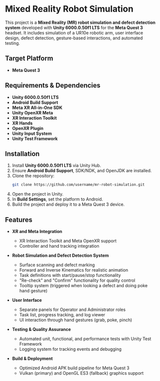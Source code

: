 # Mixed Reality Robot Simulation

This project is a **Mixed Reality (MR) robot simulation and defect detection system** developed with **Unity 6000.0.50f1 LTS** for the **Meta Quest 3** headset. It includes simulation of a UR10e robotic arm, user interface design, defect detection, gesture-based interactions, and automated testing.

## Target Platform
- **Meta Quest 3**

## Requirements & Dependencies
- **Unity 6000.0.50f1 LTS**
- **Android Build Support**
- **Meta XR All-in-One SDK**
- **Unity OpenXR Meta**
- **XR Interaction Toolkit**
- **XR Hands**
- **OpenXR Plugin**
- **Unity Input System**
- **Unity Test Framework**

## Installation
1. Install **Unity 6000.0.50f1 LTS** via Unity Hub.
2. Ensure **Android Build Support**, SDK/NDK, and OpenJDK are installed.
3. Clone the repository:
   ```bash
   git clone https://github.com/username/mr-robot-simulation.git
4. Open the project in Unity.
5. In **Build Settings**, set the platform to Android.
6. Build the project and deploy it to a Meta Quest 3 device.

## Features
- **XR and Meta Integration**
    - XR Interaction Toolkit and Meta OpenXR support
    - Controller and hand tracking integration


- **Robot Simulation and Defect Detection System**
    - Surface scanning and defect marking
    - Forward and Inverse Kinematics for realistic animation
    - Task definitions with start/pause/stop functionality
    - "Re-check" and "Confirm" functionality for quality control
    - Tooltip system (triggered when looking a defect and doing poke hand gesture)


- **User Interface**
    - Separate panels for Operator and Administrator roles
    - Task list, progress tracking, and log viewer
    - UI interaction through hand gestures (grab, poke, pinch)


- **Testing & Quality Assurance**
    - Automated unit, functional, and performance tests with Unity Test Framework
    - Logging system for tracking events and debugging


- **Build & Deployment**
    - Optimized Android APK build pipeline for Meta Quest 3
    - Vulkan (primary) and OpenGL ES3 (fallback) graphics support